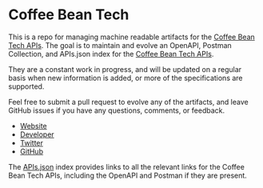 # Coffee Bean TechThis is a repo for managing machine readable artifacts for the [Coffee Bean Tech APIs](http://coffeebeantech.com). The goal is to maintain and evolve an OpenAPI, Postman Collection, and APIs.json index for the [Coffee Bean Tech APIs](http://coffeebeantech.com).They are a constant work in progress, and will be updated on a regular basis when new information is added, or more of the specifications are supported.Feel free to submit a pull request to evolve any of the artifacts, and leave GitHub issues if you have any questions, comments, or feedback.- [Website](http://coffeebeantech.com)- [Developer](http://coffeebeantech.com)- [Twitter](https://twitter.com/coffeebeantech)- [GitHub](https://github.com/coffeebeantech)The [APIs.json](https://github.com/api-evangelist/coffee-bean-tech/blob/master/apis.json) index provides links to all the relevant links for the Coffee Bean Tech APIs, including the OpenAPI and Postman if they are present.